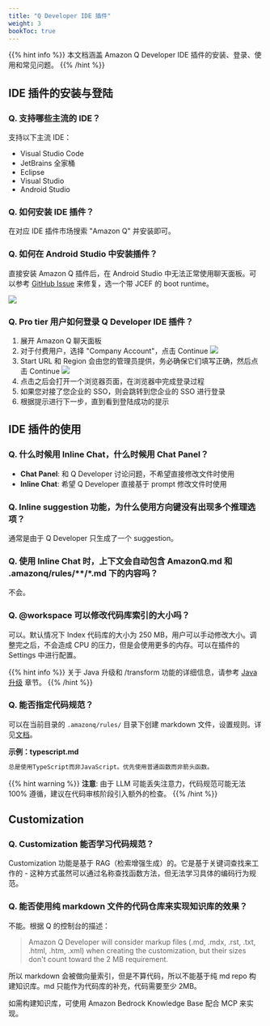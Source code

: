```yaml
---
title: "Q Developer IDE 插件"
weight: 3
bookToc: true
---
```


{{% hint info %}}
本文档涵盖 Amazon Q Developer IDE 插件的安装、登录、使用和常见问题。
{{% /hint %}}

## IDE 插件的安装与登陆

### Q. 支持哪些主流的 IDE？

支持以下主流 IDE：
- Visual Studio Code
- JetBrains 全家桶
- Eclipse
- Visual Studio
- Android Studio

### Q. 如何安装 IDE 插件？

在对应 IDE 插件市场搜索 "Amazon Q" 并安装即可。

### Q. 如何在 Android Studio 中安装插件？

直接安装 Amazon Q 插件后，在 Android Studio 中无法正常使用聊天面板。可以参考 [GitHub Issue](https://github.com/aws/aws-toolkit-jetbrains/issues/5048) 来修复，选一个带 JCEF 的 boot runtime。

![](/book-of-kiro/images/q_dev/android_studio.png)

### Q. Pro tier 用户如何登录 Q Developer IDE 插件？

1. 展开 Amazon Q 聊天面板
2. 对于付费用户，选择 "Company Account"，点击 Continue
![](/book-of-kiro/images/q_dev/company_account.png)
3. Start URL 和 Region 会由您的管理员提供，务必确保它们填写正确，然后点击 Continue
![](/book-of-kiro/images/q_dev/start_url.png)
4. 点击之后会打开一个浏览器页面，在浏览器中完成登录过程
5. 如果您对接了您企业的 SSO，则会跳转到您企业的 SSO 进行登录
6. 根据提示进行下一步，直到看到登陆成功的提示

## IDE 插件的使用

### Q. 什么时候用 Inline Chat，什么时候用 Chat Panel？

- **Chat Panel**: 和 Q Developer 讨论问题，不希望直接修改文件时使用
- **Inline Chat**: 希望 Q Developer 直接基于 prompt 修改文件时使用

### Q. Inline suggestion 功能，为什么使用方向键没有出现多个推理选项？

通常是由于 Q Developer 只生成了一个 suggestion。

### Q. 使用 Inline Chat 时，上下文会自动包含 AmazonQ.md 和 .amazonq/rules/**/*.md 下的内容吗？

不会。

### Q. @workspace 可以修改代码库索引的大小吗？

可以。默认情况下 Index 代码库的大小为 250 MB，用户可以手动修改大小。调整完之后，不会造成 CPU 的压力，但是会使用更多的内存。可以在插件的 Settings 中进行配置。

{{% hint info %}}
关于 Java 升级和 /transform 功能的详细信息，请参考 [Java 升级](../java-upgrade/) 章节。
{{% /hint %}}

### Q. 能否指定代码规范？

可以在当前目录的 `.amazonq/rules/` 目录下创建 markdown 文件，设置规则。详见[文档](https://docs.aws.amazon.com/amazonq/latest/qdeveloper-ug/context-project-rules.html)。

**示例：typescript.md**
```markdown
总是使用TypeScript而非JavaScript。优先使用普通函数而非箭头函数。
```

{{% hint warning %}}
**注意**: 由于 LLM 可能丢失注意力，代码规范可能无法 100% 遵循，建议在代码审核阶段引入额外的检查。
{{% /hint %}}


## Customization

### Q. Customization 能否学习代码规范？

Customization 功能是基于 RAG（检索增强生成）的。它是基于关键词查找来工作的 - 这种方式虽然可以通过名称查找函数方法，但无法学习具体的编码行为规范。

### Q. 能否使用纯 markdown 文件的代码仓库来实现知识库的效果？

不能。根据 Q 的控制台的描述：

> Amazon Q Developer will consider markup files (.md, .mdx, .rst, .txt, .html, .htm, .xml) when creating the customization, but their sizes don't count toward the 2 MB requirement.

所以 markdown 会被做向量索引，但是不算代码，所以不能基于纯 md repo 构建知识库。md 只能作为代码库的补充，代码需要至少 2MB。

如需构建知识库，可使用 Amazon Bedrock Knowledge Base 配合 MCP 来实现。
